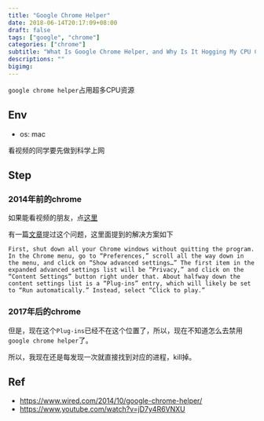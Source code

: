 ```yaml
---
title: "Google Chrome Helper"
date: 2018-06-14T20:17:09+08:00
draft: false
tags: ["google", "chrome"]
categories: ["chrome"]
subtitle: "What Is Google Chrome Helper, and Why Is It Hogging My CPU Cycles?"
descriptions: ""
bigimg:
---
```


`google chrome helper`占用超多CPU资源

## Env
- os: mac 

看视频的同学要先做到科学上网

## Step

### 2014年前的chrome

如果能看视频的朋友，点[这里](https://www.youtube.com/watch?v=jD7y4R6VNXU)

有一篇[文章](https://www.wired.com/2014/10/google-chrome-helper/)提过这个问题，这里面提到的解决方案如下
```
First, shut down all your Chrome windows without quitting the program. In the Chrome menu, go to “Preferences,” scroll all the way down in the menu, and click on “Show advanced settings…” The first item in the expanded advanced settings list will be “Privacy,” and click on the “Content Settings” button right under that. About halfway down the content settings list is a “Plug-ins” entry, which will likely be set to “Run automatically.” Instead, select “Click to play.”
```

### 2017年后的chrome

但是，现在这个`Plug-ins`已经不在这个位置了，所以，现在不知道怎么去禁用`google chrome helper`了。

所以，我现在还是每发现一次就直接找到对应的进程，kill掉。



## Ref
- https://www.wired.com/2014/10/google-chrome-helper/
- https://www.youtube.com/watch?v=jD7y4R6VNXU